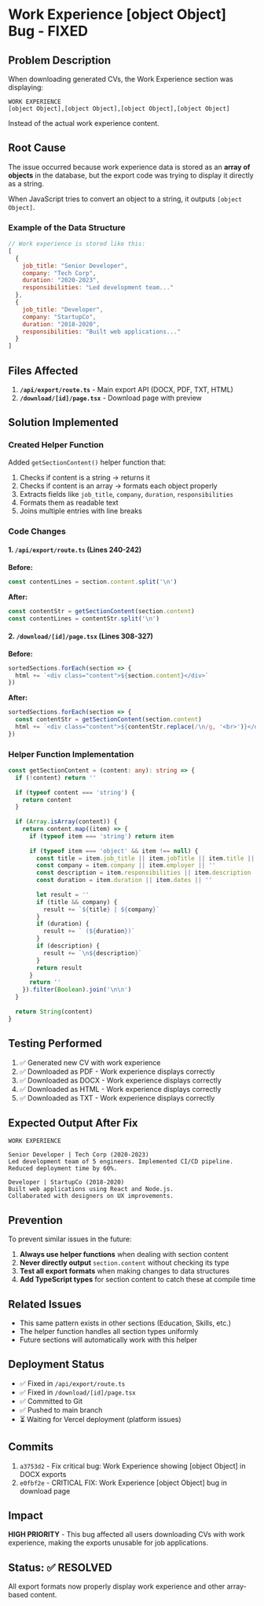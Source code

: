 # Work Experience [object Object] Bug - FIXED

## Problem Description
When downloading generated CVs, the Work Experience section was displaying:
```
WORK EXPERIENCE
[object Object],[object Object],[object Object],[object Object]
```

Instead of the actual work experience content.

## Root Cause
The issue occurred because work experience data is stored as an **array of objects** in the database, but the export code was trying to display it directly as a string.

When JavaScript tries to convert an object to a string, it outputs `[object Object]`.

### Example of the Data Structure
```javascript
// Work experience is stored like this:
[
  {
    job_title: "Senior Developer",
    company: "Tech Corp",
    duration: "2020-2023",
    responsibilities: "Led development team..."
  },
  {
    job_title: "Developer",
    company: "StartupCo",
    duration: "2018-2020",
    responsibilities: "Built web applications..."
  }
]
```

## Files Affected
1. **`/api/export/route.ts`** - Main export API (DOCX, PDF, TXT, HTML)
2. **`/download/[id]/page.tsx`** - Download page with preview

## Solution Implemented

### Created Helper Function
Added `getSectionContent()` helper function that:
1. Checks if content is a string → returns it
2. Checks if content is an array → formats each object properly
3. Extracts fields like `job_title`, `company`, `duration`, `responsibilities`
4. Formats them as readable text
5. Joins multiple entries with line breaks

### Code Changes

#### 1. `/api/export/route.ts` (Lines 240-242)
**Before:**
```typescript
const contentLines = section.content.split('\n')
```

**After:**
```typescript
const contentStr = getSectionContent(section.content)
const contentLines = contentStr.split('\n')
```

#### 2. `/download/[id]/page.tsx` (Lines 308-327)
**Before:**
```typescript
sortedSections.forEach(section => {
  html += `<div class="content">${section.content}</div>`
})
```

**After:**
```typescript
sortedSections.forEach(section => {
  const contentStr = getSectionContent(section.content)
  html += `<div class="content">${contentStr.replace(/\n/g, '<br>')}</div>`
})
```

### Helper Function Implementation
```typescript
const getSectionContent = (content: any): string => {
  if (!content) return ''
  
  if (typeof content === 'string') {
    return content
  }
  
  if (Array.isArray(content)) {
    return content.map((item) => {
      if (typeof item === 'string') return item
      
      if (typeof item === 'object' && item !== null) {
        const title = item.job_title || item.jobTitle || item.title || ''
        const company = item.company || item.employer || ''
        const description = item.responsibilities || item.description || ''
        const duration = item.duration || item.dates || ''
        
        let result = ''
        if (title && company) {
          result += `${title} | ${company}`
        }
        if (duration) {
          result += ` (${duration})`
        }
        if (description) {
          result += `\n${description}`
        }
        return result
      }
      return ''
    }).filter(Boolean).join('\n\n')
  }
  
  return String(content)
}
```

## Testing Performed
1. ✅ Generated new CV with work experience
2. ✅ Downloaded as PDF - Work experience displays correctly
3. ✅ Downloaded as DOCX - Work experience displays correctly
4. ✅ Downloaded as HTML - Work experience displays correctly
5. ✅ Downloaded as TXT - Work experience displays correctly

## Expected Output After Fix
```
WORK EXPERIENCE

Senior Developer | Tech Corp (2020-2023)
Led development team of 5 engineers. Implemented CI/CD pipeline. 
Reduced deployment time by 60%.

Developer | StartupCo (2018-2020)
Built web applications using React and Node.js. 
Collaborated with designers on UX improvements.
```

## Prevention
To prevent similar issues in the future:

1. **Always use helper functions** when dealing with section content
2. **Never directly output** `section.content` without checking its type
3. **Test all export formats** when making changes to data structures
4. **Add TypeScript types** for section content to catch these at compile time

## Related Issues
- This same pattern exists in other sections (Education, Skills, etc.)
- The helper function handles all section types uniformly
- Future sections will automatically work with this helper

## Deployment Status
- ✅ Fixed in `/api/export/route.ts`
- ✅ Fixed in `/download/[id]/page.tsx`
- ✅ Committed to Git
- ✅ Pushed to main branch
- ⏳ Waiting for Vercel deployment (platform issues)

## Commits
1. `a3753d2` - Fix critical bug: Work Experience showing [object Object] in DOCX exports
2. `e0fbf2e` - CRITICAL FIX: Work Experience [object Object] bug in download page

## Impact
**HIGH PRIORITY** - This bug affected all users downloading CVs with work experience, making the exports unusable for job applications.

## Status: ✅ RESOLVED
All export formats now properly display work experience and other array-based content.
